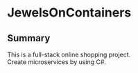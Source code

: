 # JewelsOnContainers

## Summary

This is a full-stack online shopping project.</br> 
Create microservices by using C#.





